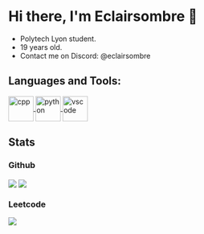 # Hi there, I'm Eclairsombre 👋 

- Polytech Lyon student.
- 19 years old.
- Contact me on Discord: @eclairsombre

## Languages and Tools:
<p>
<a href="https://github.com/Eclairsombre/"><img align="center" src="https://cdn.discordapp.com/attachments/1073627639820058766/1156902310681772073/cpp.png?ex=6516a8bd&is=6515573d&hm=7c191e3d00b2934d1993d7f121c3e6ecaa03267fb18d10dbf81171f6035cdfe4" alt="cpp" style="width: 50px; height: auto;"/> </a>
<a href="https://github.com/Eclairsombre/"><img align="center" src="https://media.discordapp.net/attachments/1073627639820058766/1156901952530165974/python.png?ex=6516a867&is=651556e7&hm=8e3cbb80ccb5c3c4b8825b3d21df8dff23d2630dbacbe11651b7da517a6694f7" alt="python" style="width: 50px; height: auto;"/> </a>
<a href="https://github.com/Eclairsombre/"><img align="center" src="https://media.discordapp.net/attachments/1073627639820058766/1156901934532415550/vscode.png?ex=6516a863&is=651556e3&hm=0b3952c4344058f52a8d5afb0e706e8c1920895e00648fc1f3a17a8406e43c4d" alt="vscode" style="width: 50px; height: auto;"/> </a>
</p>

## Stats

### Github 
<a href="https://github.com/Eclairsombre/"><img align="center" src="https://github-readme-stats.vercel.app/api?username=Eclairsombre&show_icons=true&theme=tokyonight&hide=issues"  /></a>
<a href="https://github.com/Eclairsombre/"><img align="center" src="https://github-readme-stats.vercel.app/api/top-langs/?username=Eclairsombre&langs_count=5&theme=tokyonight" /></a>

### Leetcode
<a href="https://leetcode.com/Eclairsombre/"><img src="https://leetcode-stats-six.vercel.app/?username=Eclairsombre&theme=dark" >
